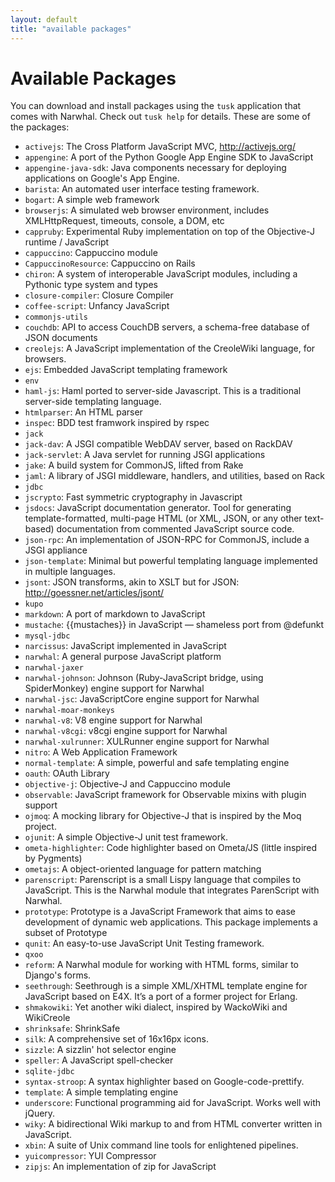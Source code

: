 ```yaml
---
layout: default
title: "available packages"
---
```


Available Packages
==================

You can download and install packages using the `tusk` application that comes with Narwhal.  Check out `tusk help` for details.  These are some of the packages:

* `activejs`: The Cross Platform JavaScript MVC, http://activejs.org/
* `appengine`: A port of the Python Google App Engine SDK to JavaScript
* `appengine-java-sdk`: Java components necessary for deploying applications on Google's App Engine.
* `barista`: An automated user interface testing framework.
* `bogart`: A simple web framework
* `browserjs`: A simulated web browser environment, includes XMLHttpRequest, timeouts, console, a DOM, etc
* `cappruby`: Experimental Ruby implementation on top of the Objective-J runtime / JavaScript
* `cappuccino`: Cappuccino module
* `CappuccinoResource`: Cappuccino on Rails
* `chiron`: A system of interoperable JavaScript modules, including a Pythonic type system and types
* `closure-compiler`: Closure Compiler
* `coffee-script`: Unfancy JavaScript
* `commonjs-utils`
* `couchdb`: API to access CouchDB servers, a schema-free database of JSON documents
* `creolejs`: A JavaScript implementation of the CreoleWiki language, for browsers.
* `ejs`: Embedded JavaScript templating framework
* `env`
* `haml-js`: Haml ported to server-side Javascript. This is a traditional server-side templating language.
* `htmlparser`: An HTML parser
* `inspec`: BDD test framwork inspired by rspec
* `jack`
* `jack-dav`: A JSGI compatible WebDAV server, based on RackDAV
* `jack-servlet`: A Java servlet for running JSGI applications
* `jake`: A build system for CommonJS, lifted from Rake
* `jaml`: A library of JSGI middleware, handlers, and utilities, based on Rack
* `jdbc`
* `jscrypto`: Fast symmetric cryptography in Javascript
* `jsdocs`: JavaScript documentation generator. Tool for generating template-formatted, multi-page HTML (or XML, JSON, or any other text-based) documentation from commented JavaScript source code.
* `json-rpc`: An implementation of JSON-RPC for CommonJS, include a JSGI appliance
* `json-template`: Minimal but powerful templating language implemented in multiple languages.
* `jsont`: JSON transforms, akin to XSLT but for JSON: http://goessner.net/articles/jsont/
* `kupo`
* `markdown`: A port of markdown to JavaScript
* `mustache`: {{mustaches}} in JavaScript — shameless port from @defunkt
* `mysql-jdbc`
* `narcissus`: JavaScript implemented in JavaScript
* `narwhal`: A general purpose JavaScript platform
* `narwhal-jaxer`
* `narwhal-johnson`: Johnson (Ruby-JavaScript bridge, using SpiderMonkey) engine support for Narwhal
* `narwhal-jsc`: JavaScriptCore engine support for Narwhal
* `narwhal-moar-monkeys`
* `narwhal-v8`: V8 engine support for Narwhal
* `narwhal-v8cgi`: v8cgi engine support for Narwhal
* `narwhal-xulrunner`: XULRunner engine support for Narwhal
* `nitro`: A Web Application Framework
* `normal-template`: A simple, powerful and safe templating engine
* `oauth`: OAuth Library
* `objective-j`: Objective-J and Cappuccino module
* `observable`: JavaScript framework for Observable mixins with plugin support
* `ojmoq`: A mocking library for Objective-J that is inspired by the Moq project.
* `ojunit`: A simple Objective-J unit test framework.
* `ometa-highlighter`: Code highlighter based on Ometa/JS (little inspired by Pygments)
* `ometajs`: A object-oriented language for pattern matching
* `parenscript`: Parenscript is a small Lispy language that compiles to JavaScript. This is the Narwhal module that integrates ParenScript with Narwhal.
* `prototype`: Prototype is a JavaScript Framework that aims to ease development of dynamic web applications. This package implements a subset of Prototype
* `qunit`: An easy-to-use JavaScript Unit Testing framework.
* `qxoo`
* `reform`: A Narwhal module for working with HTML forms, similar to Django's forms.
* `seethrough`: Seethrough is a simple XML/XHTML template engine for JavaScript based on E4X. It’s a port of a former project for Erlang.
* `shmakowiki`: Yet another wiki dialect, inspired by WackoWiki and WikiCreole
* `shrinksafe`: ShrinkSafe
* `silk`: A comprehensive set of 16x16px icons.
* `sizzle`: A sizzlin' hot selector engine
* `speller`: A JavaScript spell-checker
* `sqlite-jdbc`
* `syntax-stroop`: A syntax highlighter based on Google-code-prettify.
* `template`: A simple templating engine
* `underscore`: Functional programming aid for JavaScript. Works well with jQuery.
* `wiky`: A bidirectional Wiki markup to and from HTML converter written in JavaScript.
* `xbin`: A suite of Unix command line tools for enlightened pipelines.
* `yuicompressor`: YUI Compressor
* `zipjs`: An implementation of zip for JavaScript
